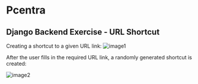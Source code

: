 # Pcentra
## Django Backend Exercise - URL Shortcut

Creating a shortcut to a given URL link:
![image1](https://user-images.githubusercontent.com/39236325/141840604-cc1a1054-a0f6-490c-9525-96bd0d18dc04.PNG)

After the user fills in the required URL link, a randomly generated shortcut is created:

![image2](https://user-images.githubusercontent.com/39236325/141840769-3cd0e83e-6e23-4485-9551-c2def6e26300.PNG)
